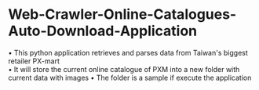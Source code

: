 # Web-Crawler-Online-Catalogues-Auto-Download-Application

• This python application retrieves and parses data from Taiwan's biggest retailer PX-mart<br>
• It will store the current online catalogue of PXM into a new folder with current data with images 
• The folder is a sample if execute the application
